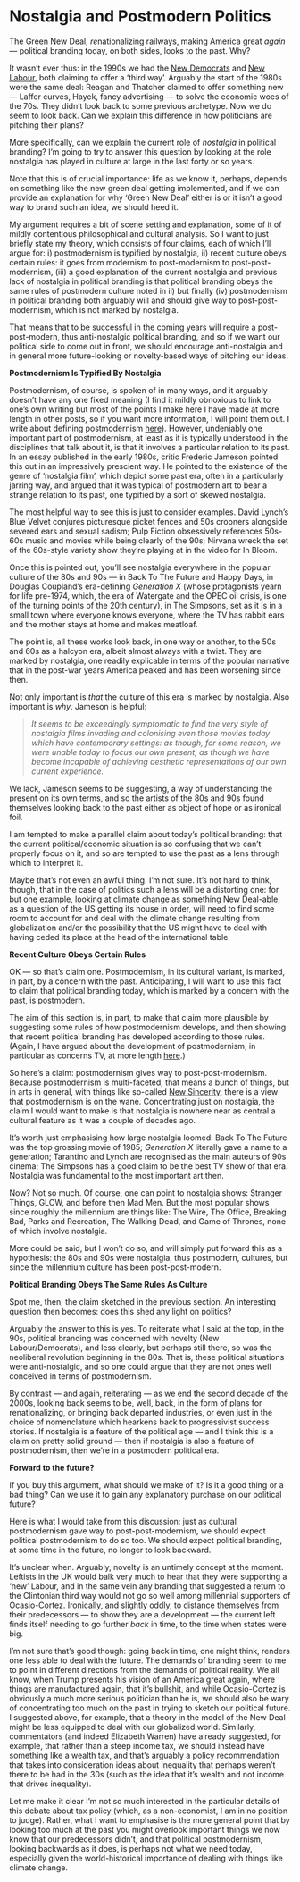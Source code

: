 # Nostalgia and Postmodern Politics

The Green New Deal, *re*nationalizing railways, making America great *again* —
political branding today, on both sides, looks to the past. Why?

It wasn’t ever thus: in the 1990s we had the [New
Democrats](https://en.wikipedia.org/wiki/New_Democrats) and [New
Labour](https://en.wikipedia.org/wiki/New_Labour), both claiming to offer a
‘third way’. Arguably the start of the 1980s were the same deal: Reagan and
Thatcher claimed to offer something new — Laffer curves, Hayek, fancy
advertising — to solve the economic woes of the 70s. They didn’t look back to
some previous archetype. Now we do seem to look back. Can we explain this
difference in how politicians are pitching their plans?

More specifically, can we explain the current role of *nostalgia* in political
branding? I’m going to try to answer this question by looking at the role
nostalgia has played in culture at large in the last forty or so years.

Note that this is of crucial importance: life as we know it, perhaps, depends on
something like the new green deal getting implemented, and if we can provide an
explanation for why ‘Green New Deal’ either is or it isn’t a good way to brand
such an idea, we should heed it.

My argument requires a bit of scene setting and explanation, some of it of
mildly contentious philosophical and cultural analysis. So I want to just
briefly state my theory, which consists of four claims, each of which I’ll argue
for: i) postmodernism is typified by nostalgia, ii) recent culture obeys certain
rules: it goes from modernism to post-modernism to post-post-modernism, (iii) a
good explanation of the current nostalgia and previous lack of nostalgia in
political branding is that political branding obeys the same rules of postmodern
culture noted in ii) but finally (iv) postmodernism in political branding both
arguably will and should give way to post-post-modernism, which is not marked by
nostalgia.

That means that to be successful in the coming years will require a
post-post-modern, thus anti-nostalgic political branding, and so if we want our
political side to come out in front, we should encourage anti-nostalgia and in
general more future-looking or novelty-based ways of pitching our ideas.

**Postmodernism Is Typified By Nostalgia**

Postmodernism, of course, is spoken of in many ways, and it arguably doesn’t
have any one fixed meaning (I find it mildly obnoxious to link to one’s own
writing but most of the points I make here I have made at more length in other
posts, so if you want more information, I will point them out. I write about
defining postmodernism
[here](https://medium.com/@mittmattmutt/what-is-postmodernism-95cac8b932c3)).
However, undeniably one important part of postmodernism, at least as it is
typically understood in the disciplines that talk about it, is that it involves
a particular relation to its past. In an essay published in the early 1980s,
critic Frederic Jameson pointed this out in an impressively prescient way. He
pointed to the existence of the genre of ‘nostalgia film’, which depict some
past era, often in a particularly jarring way, and argued that it was typical of
postmodern art to bear a strange relation to its past, one typified by a sort of
skewed nostalgia.

The most helpful way to see this is just to consider examples. David Lynch’s
Blue Velvet conjures picturesque picket fences and 50s crooners alongside
severed ears and sexual sadism; Pulp Fiction obsessively references 50s-60s
music and movies while being clearly of the 90s; Nirvana wreck the set of the
60s-style variety show they’re playing at in the video for In Bloom.

Once this is pointed out, you’ll see nostalgia everywhere in the popular culture
of the 80s and 90s — in Back To The Future and Happy Days, in Douglas Coupland’s
era-defining *Generation X* (whose protagonists yearn for life pre-1974, which,
the era of Watergate and the OPEC oil crisis, is one of the turning points of
the 20th century), in The Simpsons, set as it is in a small town where everyone
knows everyone, where the TV has rabbit ears and the mother stays at home and
makes meatloaf.

The point is, all these works look back, in one way or another, to the 50s and
60s as a halcyon era, albeit almost always with a twist. They are marked by
nostalgia, one readily explicable in terms of the popular narrative that in the
post-war years America peaked and has been worsening since then.

Not only important is *that* the culture of this era is marked by nostalgia.
Also important is *why*. Jameson is helpful:

> *It seems to be exceedingly symptomatic to find the very style of nostalgia
> films invading and colonising even those movies today which have contemporary
settings: as though, for some reason, we were unable today to focus our own
present, as though we have become incapable of achieving aesthetic
representations of our own current experience.*

We lack, Jameson seems to be suggesting, a way of understanding the present on
its own terms, and so the artists of the 80s and 90s found themselves looking
back to the past either as object of hope or as ironical foil.

I am tempted to make a parallel claim about today’s political branding: that the
current political/economic situation is so confusing that we can’t properly
focus on it, and so are tempted to use the past as a lens through which to
interpret it.

Maybe that’s not even an awful thing. I’m not sure. It’s not hard to think,
though, that in the case of politics such a lens will be a distorting one: for
but one example, looking at climate change as something New Deal-able, as a
question of the US getting its house in order, will need to find some room to
account for and deal with the climate change resulting from globalization and/or
the possibility that the US might have to deal with having ceded its place at
the head of the international table.

**Recent Culture Obeys Certain Rules**

OK — so that’s claim one. Postmodernism, in its cultural variant, is marked, in
part, by a concern with the past. Anticipating, I will want to use this fact to
claim that political branding today, which is marked by a concern with the past,
is postmodern.

The aim of this section is, in part, to make that claim more plausible by
suggesting some rules of how postmodernism develops, and then showing that
recent political branding has developed according to those rules. (Again, I have
argued about the development of postmodernism, in particular as concerns TV, at
more length
[here](https://medium.com/@mittmattmutt/what-andre-braugher-can-teach-us-about-postmodern-tv-3bb7c63bacc1).)

So here’s a claim: postmodernism gives way to post-post-modernism. Because
postmodernism is multi-faceted, that means a bunch of things, but in arts in
general, with things like so-called [New
Sincerity](https://en.wikipedia.org/wiki/New_Sincerity), there is a view that
postmodernism is on the wane. Concentrating just on nostalgia, the claim I would
want to make is that nostalgia is nowhere near as central a cultural feature as
it was a couple of decades ago.

It’s worth just emphasising how large nostalgia loomed: Back To The Future was
the top grossing movie of 1985; *Generation X* literally gave a name to a
generation; Tarantino and Lynch are recognised as the main auteurs of 90s
cinema; The Simpsons has a good claim to be the best TV show of that era.
Nostalgia was fundamental to the most important art then.

Now? Not so much. Of course, one can point to nostalgia shows: Stranger Things,
GLOW, and before then Mad Men. But the most popular shows since roughly the
millennium are things like: The Wire, The Office, Breaking Bad, Parks and
Recreation, The Walking Dead, and Game of Thrones, none of which involve
nostalgia.

More could be said, but I won’t do so, and will simply put forward this as a
hypothesis: the 80s and 90s were nostalgia, thus postmodern, cultures, but since
the millennium culture has been post-post-modern.

**Political Branding Obeys The Same Rules As Culture**

Spot me, then, the claim sketched in the previous section. An interesting
question then becomes: does this shed any light on politics?

Arguably the answer to this is yes. To reiterate what I said at the top, in the
90s, political branding was concerned with novelty (New Labour/Democrats), and
less clearly, but perhaps still there, so was the neoliberal revolution
beginning in the 80s. That is, these political situations were anti-nostalgic,
and so one could argue that they are not ones well conceived in terms of
postmodernism.

By contrast — and again, reiterating — as we end the second decade of the 2000s,
looking back seems to be, well, back, in the form of plans for renationalizing,
or bringing back departed industries, or even just in the choice of nomenclature
which hearkens back to progressivist success stories. If nostalgia is a feature
of the political age — and I think this is a claim on pretty solid ground — then
if nostalgia is also a feature of postmodernism, then we’re in a postmodern
political era.

**Forward to the future?**

If you buy this argument, what should we make of it? Is it a good thing or a bad
thing? Can we use it to gain any explanatory purchase on our political future?

Here is what I would take from this discussion: just as cultural postmodernism
gave way to post-post-modernism, we should expect political postmodernism to do
so too. We should expect political branding, at some time in the future, no
longer to look backward.

It’s unclear when. Arguably, novelty is an untimely concept at the moment.
Leftists in the UK would balk very much to hear that they were supporting a
‘new’ Labour, and in the same vein any branding that suggested a return to the
Clintonian third way would not go so well among millennial supporters of
Ocasio-Cortez. Ironically, and slightly oddly, to distance themselves from their
predecessors — to show they are a development — the current left finds itself
needing to go further *back* in time, to the time when states were big.

I’m not sure that’s good though: going back in time, one might think, renders
one less able to deal with the future. The demands of branding seem to me to
point in different directions from the demands of political reality. We all
know, when Trump presents his vision of an America great again, where things are
manufactured again, that it’s bullshit, and while Ocasio-Cortez is obviously a
much more serious politician than he is, we should also be wary of concentrating
too much on the past in trying to sketch our political future. I suggested
above, for example, that a theory in the model of the New Deal might be less
equipped to deal with our globalized world. Similarly, commentators (and indeed
Elizabeth Warren) have already suggested, for example, that rather than a steep
income tax, we should instead have something like a wealth tax, and that’s
arguably a policy recommendation that takes into consideration ideas about
inequality that perhaps weren’t there to be had in the 30s (such as the idea
that it’s wealth and not income that drives inequality).

Let me make it clear I’m not so much interested in the particular details of
this debate about tax policy (which, as a non-economist, I am in no position to
judge). Rather, what I want to emphasise is the more general point that by
looking too much at the past you might overlook important things we now know
that our predecessors didn’t, and that political postmodernism, looking
backwards as it does, is perhaps not what we need today, especially given the
world-historical importance of dealing with things like climate change.

